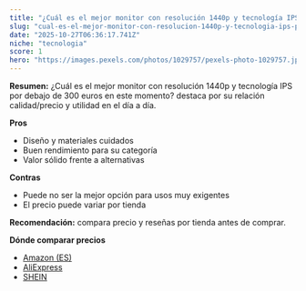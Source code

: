 ```yaml
---
title: "¿Cuál es el mejor monitor con resolución 1440p y tecnología IPS por debajo de 300 euros en este momento?"
slug: "cual-es-el-mejor-monitor-con-resolucion-1440p-y-tecnologia-ips-por-debajo-de-300"
date: "2025-10-27T06:36:17.741Z"
niche: "tecnologia"
score: 1
hero: "https://images.pexels.com/photos/1029757/pexels-photo-1029757.jpeg?auto=compress&cs=tinysrgb&fit=crop&h=627&w=1200&auto=compress&cs=tinysrgb&w=1200&h=675&fit=crop"
---
```


**Resumen:** ¿Cuál es el mejor monitor con resolución 1440p y tecnología IPS por debajo de 300 euros en este momento? destaca por su relación calidad/precio y utilidad en el día a día.

**Pros**
- Diseño y materiales cuidados
- Buen rendimiento para su categoría
- Valor sólido frente a alternativas

**Contras**
- Puede no ser la mejor opción para usos muy exigentes
- El precio puede variar por tienda

**Recomendación:** compara precio y reseñas por tienda antes de comprar.

**Dónde comparar precios**
- [Amazon (ES)](https://www.amazon.es/s?k=%C2%BFCu%C3%A1l%20es%20el%20mejor%20monitor%20con%20resoluci%C3%B3n%201440p%20y%20tecnolog%C3%ADa%20IPS%20por%20debajo%20de%20300%20euros%20en%20este%20momento%3F&tag=teknovashop25-21)
- [AliExpress](https://www.aliexpress.com/wholesale?SearchText=%C2%BFCu%C3%A1l%20es%20el%20mejor%20monitor%20con%20resoluci%C3%B3n%201440p%20y%20tecnolog%C3%ADa%20IPS%20por%20debajo%20de%20300%20euros%20en%20este%20momento%3F)
- [SHEIN](https://www.shein.com/pdsearch/%C2%BFCu%C3%A1l%20es%20el%20mejor%20monitor%20con%20resoluci%C3%B3n%201440p%20y%20tecnolog%C3%ADa%20IPS%20por%20debajo%20de%20300%20euros%20en%20este%20momento%3F)